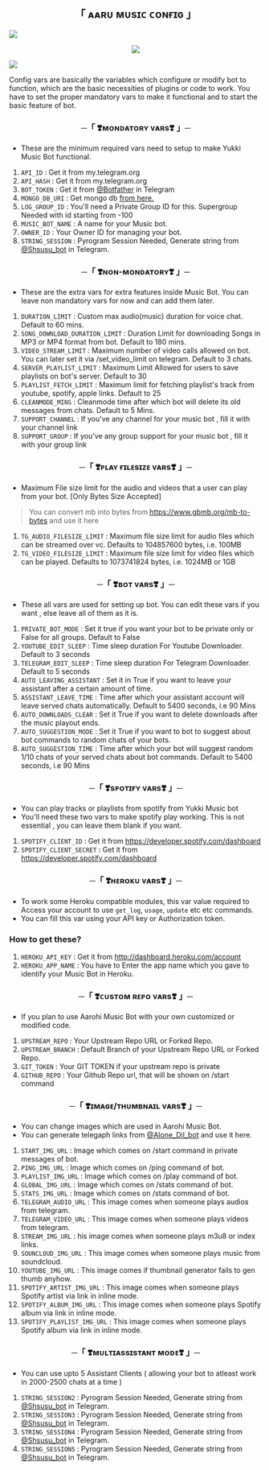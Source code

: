 <h2 align="center">
  「 ᴀᴀʀᴜ ᴍᴜsɪᴄ ᴄᴏɴғɪɢ 」
</h2>

<a href="https://www.youtube.com/watch?v=dQw4w9WgXcQ"><img src="https://user-images.githubusercontent.com/73097560/115834477-dbab4500-a447-11eb-908a-139a6edaec5c.gif"></a>

<p align="center"><a href="https://t.me/HONEY_SINGH_121"><img src="https://te.legra.ph/file/8d4d7d5dc2e7cf675d80c.jpg"></a></p>

<a href="https://www.youtube.com/watch?v=dQw4w9WgXcQ"><img src="https://user-images.githubusercontent.com/73097560/115834477-dbab4500-a447-11eb-908a-139a6edaec5c.gif"></a>

Config vars are basically the variables which configure or modify bot to function, which are the basic necessities of plugins or code to work. You have to set the proper mandatory vars to make it functional and to start the basic feature of bot.

<h3 align="center">
    ─「 ❣️ᴍᴏɴᴅᴀᴛᴏʀʏ ᴠᴀʀs❣️ 」─
</h3>

- These are the minimum required vars need to setup to make Yukki Music Bot functional.

1. `API_ID` : Get it from my.telegram.org 
2. `API_HASH`  : Get it from my.telegram.org 
3. `BOT_TOKEN` : Get it from [@Botfather](http://t.me/BotFather) in Telegram
4. `MONGO_DB_URI` : Get mongo db [from here.](https://www.mongodb.com/)
5. `LOG_GROUP_ID` : You'll need a Private Group ID for this. Supergroup Needed with id starting from -100 
6. `MUSIC_BOT_NAME` : A name for your Music bot.
7. `OWNER_ID` : Your Owner ID for managing your bot.
8. `STRING_SESSION` : Pyrogram Session Needed, Generate string from [@Shsusu_bot](http://t.me/Shsusu_bot) in Telegram.


<h3 align="center">
    ─「 ❣️ɴᴏɴ-ᴍᴏɴᴅᴀᴛᴏʀʏ❣️ 」─
</h3>

- These are the extra vars for extra features inside Music Bot. You can leave non mandatory vars for now and can add them later.

1. `DURATION_LIMIT` : Custom max audio(music) duration for voice chat. Default to 60 mins.
2. `SONG_DOWNLOAD_DURATION_LIMIT`  : Duration Limit for downloading Songs in MP3 or MP4 format from bot. Default to 180 mins.
3. `VIDEO_STREAM_LIMIT` : Maximum number of video calls allowed on bot. You can later set it via /set_video_limit on telegram. Default to 3 chats.
4. `SERVER_PLAYLIST_LIMIT` : Maximum Limit Allowed for users to save playlists on bot's server. Default to 30
5. `PLAYLIST_FETCH_LIMIT` :  Maximum limit for fetching playlist's track from youtube, spotify, apple links. Default to 25
6. `CLEANMODE_MINS` : Cleanmode time after which bot will delete its old messages from chats. Default to 5 Mins.
7. `SUPPORT_CHANNEL` : If you've any channel for your music bot , fill it with your channel link
8. `SUPPORT_GROUP` : If you've any group support for your music bot , fill it with your group link

<h3 align="center">
    ─「 ❣️ᴘʟᴀʏ ғɪʟᴇsɪᴢᴇ ᴠᴀʀs❣️ 」─
</h3>

- Maximum File size limit for the audio and videos that a user can play from your bot. [Only Bytes Size Accepted]
> You can convert mb into bytes from https://www.gbmb.org/mb-to-bytes and use it here 

1. `TG_AUDIO_FILESIZE_LIMIT` : Maximum file size limit for audio files which can be streamed over vc. Defaults to 104857600 bytes, i.e. 100MB
2. `TG_VIDEO_FILESIZE_LIMIT` : Maximum file size limit for video files which can be played. Defaults to 1073741824 bytes, i.e. 1024MB or 1GB

<h3 align="center">
    ─「 ❣️ʙᴏᴛ ᴠᴀʀs❣️ 」─
</h3>

- These all vars are used for setting up bot. You can edit these vars if you want , else leave all of them as it is.

1. `PRIVATE_BOT_MODE` : Set it true if you want your bot to be private only or False for all groups. Default to False
2. `YOUTUBE_EDIT_SLEEP` : Time sleep duration For Youtube Downloader. Default to 3 seconds
3. `TELEGRAM_EDIT_SLEEP` : Time sleep duration For Telegram Downloader. Default to 5 seconds
4. `AUTO_LEAVING_ASSISTANT` : Set it in True if you want to leave your assistant after a certain amount of time.
5. `ASSISTANT_LEAVE_TIME` : Time after which your assistant account will leave served chats automatically. Default to 5400 seconds, i.e 90 Mins
6. `AUTO_DOWNLOADS_CLEAR` : Set it True if you want to delete downloads after the music playout ends. 
7. `AUTO_SUGGESTION_MODE` : Set it True if you want to bot to suggest about bot commands to random chats of your bots. 
9. `AUTO_SUGGESTION_TIME` : Time after which your bot will suggest random 1/10 chats of your served chats about bot commands. Default to 5400 seconds, i.e 90 Mins

<h3 align="center">
    ─「 ❣️sᴘᴏᴛɪғʏ ᴠᴀʀs❣️ 」─
</h3>

- You can play tracks or playlists from spotify from Yukki Music bot
- You'll need these two vars to make spotify play working. This is not essential , you can leave them blank if you want.


1. `SPOTIFY_CLIENT_ID` : Get it from https://developer.spotify.com/dashboard 
2. `SPOTIFY_CLIENT_SECRET` : Get it from https://developer.spotify.com/dashboard 


<h3 align="center">
    ─「 ❣️ʜᴇʀᴏᴋᴜ ᴠᴀʀs❣️ 」─
</h3>

- To work some Heroku compatible modules, this var value required to Access your account to use `get_log`, `usage`, `update` etc etc commands.
- You can fill this var using your API key or Authorization token.

### How to get these?

1. `HEROKU_API_KEY` : Get it from http://dashboard.heroku.com/account 
2. `HEROKU_APP_NAME` : You have to Enter the app name which you gave to identify your Music Bot in Heroku. 


<h3 align="center">
    ─「 ❣️ᴄᴜsᴛᴏᴍ ʀᴇᴘᴏ ᴠᴀʀs❣️ 」─
</h3>

- If you plan to use Aarohi Music Bot with your own customized or modified code.

1. `UPSTREAM_REPO` : Your Upstream Repo URL or Forked Repo.
2. `UPSTREAM_BRANCH` : Default Branch of your Upstream Repo URL or Forked Repo. 
3. `GIT_TOKEN` : Your GIT TOKEN if your upstream repo is private
4. `GITHUB_REPO` : Your Github Repo url, that will be shown on /start command



<h3 align="center">
    ─「 ❣️ɪᴍᴀɢᴇ/ᴛʜᴜᴍʙɴᴀɪʟ ᴠᴀʀs❣️ 」─
</h3>

- You can change images which are used in Aarohi Music Bot.
- You can generate telegaph links from [@Alone_Dil_bot](http://t.me/Alone_Dil_bot) and use it here.

1. `START_IMG_URL` : Image which comes on /start command in private messages of bot.
2. `PING_IMG_URL` : Image which comes on /ping command of bot.
3. `PLAYLIST_IMG_URL` : Image which comes on /play command of bot. 
4. `GLOBAL_IMG_URL` : Image which comes on /stats command of bot. 
5. `STATS_IMG_URL` : Image which comes on /stats command of bot. 
6. `TELEGRAM_AUDIO_URL` : This image comes when someone plays audios from telegram. 
7. `TELEGRAM_VIDEO_URL` : This image comes when someone plays videos from telegram. 
8. `STREAM_IMG_URL` : his image comes when someone plays m3u8 or index links.
9. `SOUNCLOUD_IMG_URL` : This image comes when someone plays music from soundcloud. 
10. `YOUTUBE_IMG_URL` : This image comes if thumbnail generator fails to gen thumb anyhow.
11. `SPOTIFY_ARTIST_IMG_URL` : This image comes when someone plays Spotify artist via link in inline mode. 
12. `SPOTIFY_ALBUM_IMG_URL` : This image comes when someone plays Spotify album via link in inline mode. 
13. `SPOTIFY_PLAYLIST_IMG_URL` : This image comes when someone plays Spotify album via link in inline mode. 

<h3 align="center">
    ─「 ❣️ᴍᴜʟᴛɪᴀssɪsᴛᴀɴᴛ ᴍᴏᴅᴇ❣️ 」─
</h3>

- You can use upto 5 Assistant Clients ( allowing your bot to atleast work in 2000-2500 chats at a time )

1. `STRING_SESSION2` : Pyrogram Session Needed, Generate string from [@Shsusu_bot](http://t.me/Shsusu_bot) in Telegram.
2. `STRING_SESSION3` : Pyrogram Session Needed, Generate string from [@Shsusu_bot](http://t.me/Shsusu_bot) in Telegram.
3. `STRING_SESSION4` : Pyrogram Session Needed, Generate string from [@Shsusu_bot](http://t.me/Shsusu_bot) in Telegram.
4. `STRING_SESSION5` : Pyrogram Session Needed, Generate string from [@Shsusu_bot](http://t.me/Shsusu_bot) in Telegram.
